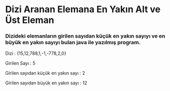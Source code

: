 # Dizi Aranan Elemana En Yakın Alt ve Üst Eleman

### Dizideki elemanların girilen sayıdan küçük en yakın sayıyı ve en büyük en yakın sayıyı bulan java ile yazılmış program.

Dizi : {15,12,788,1,-1,-778,2,0}

Girilen Sayı : 5

Girilen sayıdan küçük en yakın sayı : 2

Girilen sayıdan büyük en yakın sayı : 12